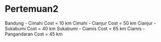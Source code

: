 # Pertemuan2

 Bandung - Cimahi
    Cost = 10 km
  Cimahi - Cianjur
    Cost = 50 km
 Cianjur - Sukabumi
    Cost = 40 km
Sukabumi - Ciamis
    Cost = 65 km
  Ciamis - Pangandaran
    Cost = 45 km
